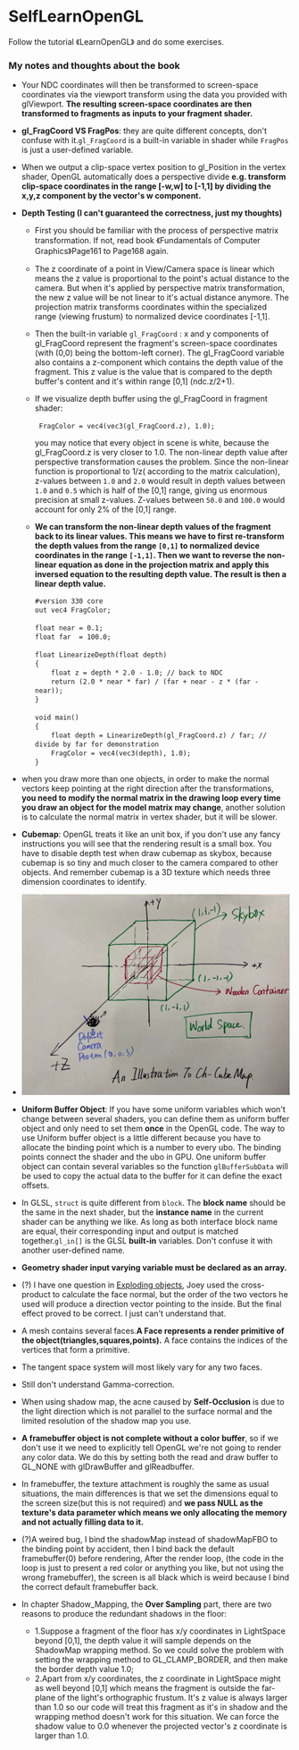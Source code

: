# SelfLearnOpenGL
Follow the tutorial 《LearnOpenGL》 and do some exercises.

### My notes and thoughts about the book

- Your NDC coordinates will then be transformed to screen-space coordinates via the viewport transform using the data you provided with glViewport. **The resulting screen-space coordinates are then transformed to fragments as inputs to your fragment shader.**

- **gl_FragCoord VS FragPos**: they are quite different concepts, don't confuse with it.`gl_FragCoord` is a built-in variable in shader while `FragPos` is just a user-defined variable. 

- When we output a clip-space vertex position to gl_Position in the vertex shader, OpenGL automatically does a perspective divide **e.g. transform clip-space coordinates in the range [-w,w] to [-1,1] by dividing the x,y,z component by the vector's w component.**

- **Depth Testing (I can't guaranteed the correctness, just my thoughts)**

    - First you should be familiar with the process of perspective matrix transformation. If not, read book 《Fundamentals of Computer Graphics》Page161 to Page168 again. 

    - The z coordinate of a point in View/Camera space is linear which means the z value is proportional to the point's actual distance to the camera. But when it's applied by perspective matrix transformation, the new z value will be not linear to it's actual distance anymore. The projection matrix transforms coordinates within the specialized range (viewing frustum) to normalized device coordinates [-1,1]. 

    -  Then the built-in variable `gl_FragCoord` : x and y components of gl_FragCoord represent the fragment's screen-space coordinates (with (0,0) being the bottom-left corner). The gl_FragCoord variable also contains a z-component which contains the depth value of the fragment. This z value is the value that is compared to the depth buffer's content and it's within range [0,1] (ndc.z/2+1).

    -  If we visualize depth buffer using the gl_FragCoord in fragment shader:

        ` FragColor = vec4(vec3(gl_FragCoord.z), 1.0);` 

        you may notice that every object in scene is white, because the gl_FragCoord.z is very closer to 1.0. The non-linear depth value after perspective transformation causes the problem.  Since the non-linear function is proportional to 1/z( according to the matrix calculation), z-values between `1.0` and `2.0` would result in depth values between `1.0` and `0.5` which is half of the [0,1] range, giving us enormous precision at small z-values. Z-values between `50.0` and `100.0` would account for only 2% of the [0,1] range.

    - **We can transform the non-linear depth values of the fragment back to  its linear values. This means we have to first re-transform the depth values from the range `[0,1]` to normalized device coordinates in the range `[-1,1]`. Then we want to reverse the non-linear equation as done in the projection matrix and apply this inversed equation to the resulting depth value. The result is then a linear depth value.**

        ```
        #version 330 core
        out vec4 FragColor;
        
        float near = 0.1; 
        float far  = 100.0; 
          
        float LinearizeDepth(float depth) 
        {
            float z = depth * 2.0 - 1.0; // back to NDC 
            return (2.0 * near * far) / (far + near - z * (far - near));	
        }
        
        void main()
        {             
            float depth = LinearizeDepth(gl_FragCoord.z) / far; // divide by far for demonstration
            FragColor = vec4(vec3(depth), 1.0);
        }
        ```

        

- when you draw more than one objects, in order to make the normal vectors keep pointing at the right direction after the transformations, **you need to modify the normal matrix in the drawing loop every time you draw an object for the model matrix may change**, another solution is to calculate the normal matrix in vertex shader, but it will be slower.
- **Cubemap**: OpenGL treats it like an unit box, if you don't use any fancy instructions you will see that the rendering result is a small box. You have  to disable depth test when draw cubemap as skybox, because cubemap is so tiny and much closer to the camera compared to other objects. And remember cubemap is a 3D texture which needs three dimension coordinates to identify. 
- <img src="https://raw.githubusercontent.com/forty-twoo/SelfLearnOpenGL/master/images/CubeMap.png" width="500">
- **Uniform Buffer Object**: If you have some uniform variables which won't change between several shaders, you can define them as uniform buffer object and only need to set them **once** in the OpenGL code. The way to use Uniform buffer object is a little different because you have to allocate the binding point which is a number  to every ubo. The binding points connect the shader and the ubo in GPU. One uniform buffer object can contain several variables so the function `glBufferSubData` will be used to copy the actual data to the buffer for it can define the exact offsets.
- In GLSL, `struct`  is quite different from `block`. The **block name** should be the same in the next shader, but the **instance name** in the current shader can be anything we like. As long as both interface block name are equal, their corresponding input and output is matched together.`gl_in[]` is the GLSL **built-in** variables. Don't  confuse it with another user-defined name.  
- **Geometry shader input varying variable must be declared as an array.**
- (?) I have one question in [Exploding objects](https://learnopengl.com/Advanced-OpenGL/Geometry-Shader), Joey used the cross-product to calculate the face normal, but the order of the two vectors he used will produce a direction vector pointing to the inside. But the final effect proved to be correct. I just can't understand that.
- A mesh contains several faces.**A Face represents a render primitive of the object(triangles,squares,points).** A face contains the indices of the vertices that form a primitive.
- The tangent space system will most likely vary for any two faces.
- Still don't understand Gamma-correction.
- When using shadow map, the acne caused by **Self-Occlusion** is due to the light direction which is not parallel to the surface normal and the limited resolution of the shadow map you use.
- **A framebuffer object is not complete without a color buffer**, so if we don't use it we need to explicitly tell OpenGL we're not going to render any color data. We do this by setting both the read and draw buffer to GL_NONE with glDrawBuffer and glReadbuffer.
- In framebuffer, the texture attachment is roughly the same as usual situations, the main differences is that we set the dimensions equal to the screen size(but this is not required) and **we pass NULL as the texture's data parameter which means we only allocating the memory and not actually filling data to it.**
- (?)A weired bug, I bind the shadowMap instead of shadowMapFBO to the binding point by accident, then I bind back the default framebuffer(0) before rendering, After the render loop, (the code in the loop is just to present a red color or anything you like, but not using the wrong framebuffer), the screen is all black which is weird because I bind the correct default framebuffer back.
- In chapter Shadow_Mapping, the **Over Sampling** part, there are two reasons to produce the redundant shadows in the floor:
    -  1.Suppose a fragment of the floor has x/y coordinates in LightSpace beyond [0,1], the depth value it will sample depends on the ShadowMap wrapping method. So we could solve the problem with setting the wrapping method to GL_CLAMP_BORDER, and then make the border depth value 1.0; 
    -  2.Apart from x/y coordinates, the z coordinate in LightSpace might as well beyond [0,1] which means the fragment is outside the far-plane of the light's orthographic frustum. It's z value is always larger than 1.0 so our code will treat this fragment as it's in shadow and the wrapping method doesn't work for this situation. We can force the shadow value to 0.0 whenever the projected vector's z coordinate is larger than 1.0.
